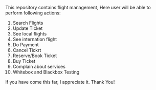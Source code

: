 This repository contains flight management,
Here user will be able to perform following actions:
1. Search Flights
2. Update Ticket
3. See local flights
4. See internation flight
5. Do Payment
6. Cancel Tickrt
7. Reserve/Book Ticket
8. Buy Ticket
9. Complain about services
10. Whitebox and Blackbox Testing

If you have come this far, I appreciate it. Thank You!
